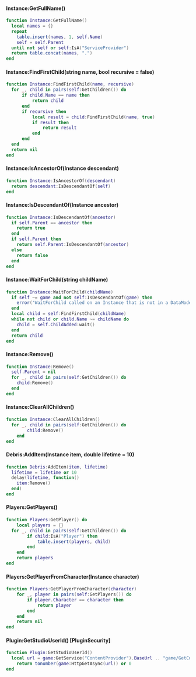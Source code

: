 #### Instance:GetFullName()
```lua
function Instance:GetFullName()
  local names = {}
  repeat
    table.insert(names, 1, self.Name)
    self = self.Parent
  until not self or self:IsA("ServiceProvider")
  return table.concat(names, ".")
end
```

#### Instance:FindFirstChild(string name, bool recursive = false)
```lua
function Instance:FindFirstChild(name, recursive)
  for _, child in pairs(self:GetChildren()) do
      if child.Name == name then
          return child
      end
      if recursive then
          local result = child:FindFirstChild(name, true)
          if result then
              return result
          end
      end
  end
  return nil
end
```

#### Instance:IsAncestorOf(Instance descendant)
```lua
function Instance:IsAncestorOf(descendant)
  return descendant:IsDescendantOf(self)
end
```

#### Instance:IsDescendantOf(Instance ancestor)
```lua
function Instance:IsDescendantOf(ancestor)
  if self.Parent == ancestor then
    return true
  end
  if self.Parent then
    return self.Parent:IsDescendantOf(ancestor)
  else
    return false
  end
end
```

#### Instance:WaitForChild(string childName)
```lua
function Instance:WaitForChild(childName)
  if self ~= game and not self:IsDescendantOf(game) then
    error('WaitForChild called on an Instance that is not in a DataModel.', 2)
  end
  local child = self:FindFirstChild(childName)
  while not child or child.Name ~= childName do
    child = self.ChildAdded:wait()
  end
  return child
end
```

#### Instance:Remove()
```lua
function Instance:Remove()
  self.Parent = nil
  for _, child in pairs(self:GetChildren()) do
    child:Remove()
  end
end
```

#### Instance:ClearAllChildren()
```lua
function Instance:ClearAllChildren()
  for _, child in pairs(self:GetChildren()) do
		child:Remove()
	end
end
```
####

#### Debris:AddItem(Instance item, double lifetime = 10)
```lua
function Debris:AddItem(item, lifetime)
  lifetime = lifetime or 10
  delay(lifetime, function()
    item:Remove()
  end)
end
```

#### Players:GetPlayers()
```lua
function Players:GetPlayer() do
	local players = {}
  for _, child in pairs(self:GetChildren()) do
		if child:IsA("Player") then
			table.insert(players, child)
		end
	end
	return players
end
```

#### Players:GetPlayerFromCharacter(Instance character)
```lua
function Players:GetPlayerFromCharacter(character)
	for _, player in pairs(self:GetPlayers()) do
		if player.Character == character then
			return player
		end
	end
	return nil
end
```

#### Plugin:GetStudioUserId() [PluginSecurity]
```lua
function Plugin:GetStudioUserId()
  local url = game:GetService("ContentProvider").BaseUrl .. "game/GetCurrentUser.ashx"
	return tonumber(game:HttpGetAsync(url)) or 0
end
```